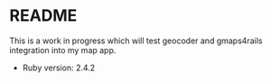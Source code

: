 # README

This is a work in progress which will test geocoder and 
gmaps4rails integration into my map app.

* Ruby version: 2.4.2


